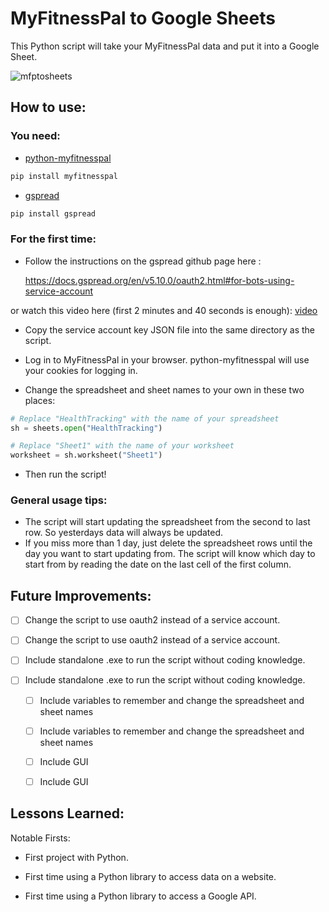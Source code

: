 # MyFitnessPal to Google Sheets

This Python script will take your MyFitnessPal data and put it into a Google Sheet.

![mfptosheets](https://github.com/Rolzix/myfitnesspal-to-google-sheets/assets/107266349/922f3eef-8366-4388-9303-13247a376fb6)

## How to use:

### You need:

- [python-myfitnesspal](https://github.com/coddingtonbear/python-myfitnesspal)

```bash
pip install myfitnesspal
```

- [gspread](https://github.com/burnash/gspread)

```bash
pip install gspread
```

### For the first time:

- Follow the instructions on the gspread github page here :

  https://docs.gspread.org/en/v5.10.0/oauth2.html#for-bots-using-service-account

or watch this video here (first 2 minutes and 40 seconds is enough): [video](https://www.youtube.com/watch?v=bu5wXjz2KvU)

- Copy the service account key JSON file into the same directory as the script.

- Log in to MyFitnessPal in your browser. python-myfitnesspal will use your cookies for logging in.

- Change the spreadsheet and sheet names to your own in these two places:

```python
# Replace "HealthTracking" with the name of your spreadsheet
sh = sheets.open("HealthTracking")

# Replace "Sheet1" with the name of your worksheet
worksheet = sh.worksheet("Sheet1")
```

- Then run the script!

### General usage tips:

- The script will start updating the spreadsheet from the second to last row. So yesterdays data will always be updated.
- If you miss more than 1 day, just delete the spreadsheet rows until the day you want to start updating from. The script will know which day to start from by reading the date on the last cell of the first column.

## Future Improvements:

- [ ] Change the script to use oauth2 instead of a service account.
- [ ] Change the script to use oauth2 instead of a service account.

- [ ] Include standalone .exe to run the script without coding knowledge.
- [ ] Include standalone .exe to run the script without coding knowledge.

  - [ ] Include variables to remember and change the spreadsheet and sheet names
  - [ ] Include variables to remember and change the spreadsheet and sheet names

  - [ ] Include GUI
  - [ ] Include GUI

## Lessons Learned:

Notable Firsts:

- First project with Python.

- First time using a Python library to access data on a website.

- First time using a Python library to access a Google API.
